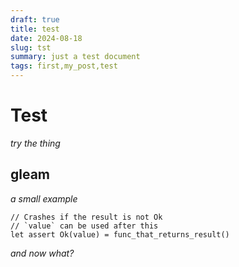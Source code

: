 ```yaml
---
draft: true
title: test
date: 2024-08-18
slug: tst
summary: just a test document
tags: first,my_post,test
---
```


# Test

*try the thing*

## gleam

*a small example*

```gleam
// Crashes if the result is not Ok
// `value` can be used after this
let assert Ok(value) = func_that_returns_result()
```
_and now what?_
